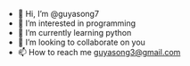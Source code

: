- 👋 Hi, I’m @guyasong7
- 👀 I’m interested in programming
- 🌱 I’m currently learning python
- 💞️ I’m looking to collaborate on you
- 📫 How to reach me guyasong3@gmail.com

<!---
guyasong7/guyasong7 is a ✨ special ✨ repository because its `README.md` (this file) appears on your GitHub profile.
You can click the Preview link to take a look at your changes.
--->

